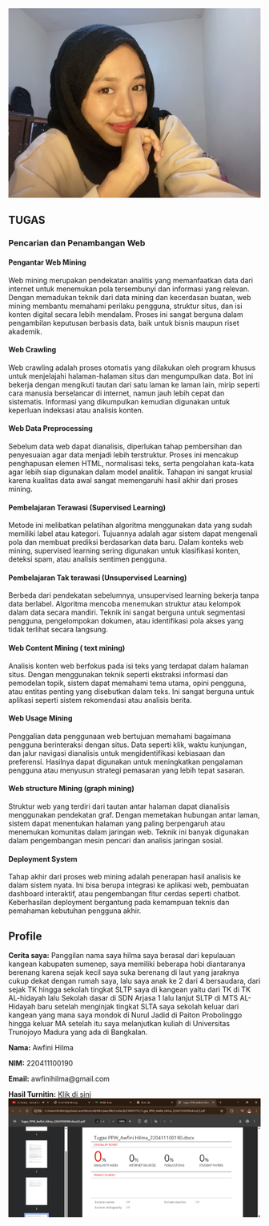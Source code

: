 <!DOCTYPE html>
<html lang="id">
<head>
  <meta charset="UTF-8">
  <title>Profil Web Mining</title>
  <link rel="stylesheet" href="style.css">
</head>
<body>
  <div class="container">
    <div class="left">
      <img src="pp.jpg" alt="Foto Profil" class="foto">
      <h2>TUGAS</h2>
      <h3>Pencarian dan Penambangan Web</h3>
      <h4>Pengantar Web Mining</h4>
        <p>Web mining merupakan pendekatan analitis yang memanfaatkan data dari internet untuk menemukan pola tersembunyi dan informasi yang relevan. Dengan memadukan teknik dari data mining dan kecerdasan buatan, web mining membantu memahami perilaku pengguna, struktur situs, dan isi konten digital secara lebih mendalam. Proses ini sangat berguna dalam pengambilan keputusan berbasis data, baik untuk bisnis maupun riset akademik.</p>
      <h4>Web Crawling</h4>
        <p>Web crawling adalah proses otomatis yang dilakukan oleh program khusus untuk menjelajahi halaman-halaman situs dan mengumpulkan data. Bot ini bekerja dengan mengikuti tautan dari satu laman ke laman lain, mirip seperti cara manusia berselancar di internet, namun jauh lebih cepat dan sistematis. Informasi yang dikumpulkan kemudian digunakan untuk keperluan indeksasi atau analisis konten.</p>
      <h4>Web Data Preprocessing</h4>
        <p>Sebelum data web dapat dianalisis, diperlukan tahap pembersihan dan penyesuaian agar data menjadi lebih terstruktur. Proses ini mencakup penghapusan elemen HTML, normalisasi teks, serta pengolahan kata-kata agar lebih siap digunakan dalam model analitik. Tahapan ini sangat krusial karena kualitas data awal sangat memengaruhi hasil akhir dari proses mining.</p>
      <h4>Pembelajaran Terawasi (Supervised Learning)</h4>
        <p>Metode ini melibatkan pelatihan algoritma menggunakan data yang sudah memiliki label atau kategori. Tujuannya adalah agar sistem dapat mengenali pola dan membuat prediksi berdasarkan data baru. Dalam konteks web mining, supervised learning sering digunakan untuk klasifikasi konten, deteksi spam, atau analisis sentimen pengguna.</p>
      <h4>Pembelajaran Tak terawasi (Unsupervised Learning)</h4>
        <p>Berbeda dari pendekatan sebelumnya, unsupervised learning bekerja tanpa data berlabel. Algoritma mencoba menemukan struktur atau kelompok dalam data secara mandiri. Teknik ini sangat berguna untuk segmentasi pengguna, pengelompokan dokumen, atau identifikasi pola akses yang tidak terlihat secara langsung.</p>
      <h4>Web Content Mining ( text mining)</h4>
        <P>Analisis konten web berfokus pada isi teks yang terdapat dalam halaman situs. Dengan menggunakan teknik seperti ekstraksi informasi dan pemodelan topik, sistem dapat memahami tema utama, opini pengguna, atau entitas penting yang disebutkan dalam teks. Ini sangat berguna untuk aplikasi seperti sistem rekomendasi atau analisis berita.</P>
      <h4>Web Usage Mining</h4>
        <p>Penggalian data penggunaan web bertujuan memahami bagaimana pengguna berinteraksi dengan situs. Data seperti klik, waktu kunjungan, dan jalur navigasi dianalisis untuk mengidentifikasi kebiasaan dan preferensi. Hasilnya dapat digunakan untuk meningkatkan pengalaman pengguna atau menyusun strategi pemasaran yang lebih tepat sasaran.</p>
      <h4>Web structure Mining (graph mining)</h4>
        <p>Struktur web yang terdiri dari tautan antar halaman dapat dianalisis menggunakan pendekatan graf. Dengan memetakan hubungan antar laman, sistem dapat menentukan halaman yang paling berpengaruh atau menemukan komunitas dalam jaringan web. Teknik ini banyak digunakan dalam pengembangan mesin pencari dan analisis jaringan sosial.</p>
      <h4>Deployment System</h4>
        <p>Tahap akhir dari proses web mining adalah penerapan hasil analisis ke dalam sistem nyata. Ini bisa berupa integrasi ke aplikasi web, pembuatan dashboard interaktif, atau pengembangan fitur cerdas seperti chatbot. Keberhasilan deployment bergantung pada kemampuan teknis dan pemahaman kebutuhan pengguna akhir.</p>
    </div>
    <div class="right">
      <h2>Profile</h2>
      <p><strong>Cerita saya:</strong> Panggilan nama saya hilma saya berasal dari kepulauan kangean kabupaten sumenep, saya memiliki beberapa hobi diantaranya berenang karena sejak kecil saya suka berenang di laut yang jaraknya cukup dekat dengan rumah saya, lalu saya anak ke 2 dari 4 bersaudara, dari sejak TK hingga sekolah tingkat SLTP saya di kangean yaitu dari TK di TK AL-hidayah lalu Sekolah dasar di SDN Arjasa 1 lalu lanjut SLTP di MTS AL-Hidayah baru setelah menginjak tingkat SLTA saya sekolah keluar dari kangean yang mana saya mondok di Nurul Jadid di Paiton Probolinggo hingga keluar MA setelah itu saya melanjutkan kuliah di Universitas Trunojoyo Madura yang ada di Bangkalan.</p>
      <p><strong>Nama:</strong> Awfini Hilma</p>
      <p><strong>NIM:</strong> 220411100190</p>
      <p><strong>Email:</strong> awfinihilma@gmail.com</p>
      <p><strong>Hasil Turnitin:</strong> <a href="file:///C:/Users/HILMA/AppData/Local/Microsoft/Windows/INetCache/IE/CRWXT7FC/Tugas_PPW_Awfini_Hilma_220411100190.docx[1].pdf" target="_blank">Klik di sini</a><img src="hasil.png" alt="hasil turnitin"></p>
    </div>
  </div>
</body>
</html>
